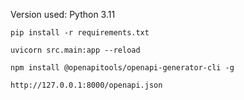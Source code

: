 Version used: Python 3.11


```commandline
pip install -r requirements.txt
```


```commandline
uvicorn src.main:app --reload
```


```commandline
npm install @openapitools/openapi-generator-cli -g
```


```commandline
http://127.0.0.1:8000/openapi.json
```